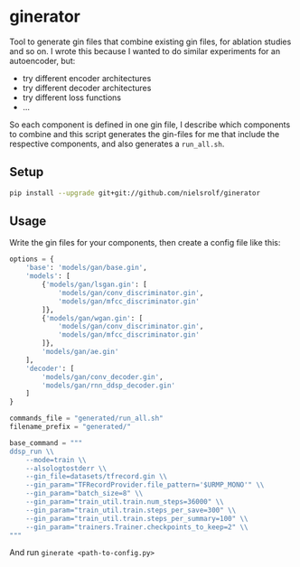 # ginerator

Tool to generate gin files that combine existing gin files, for ablation studies and so on.
I wrote this because I wanted to do similar experiments for an autoencoder, but:
- try different encoder architectures
- try different decoder architectures
- try different loss functions
- ...

So each component is defined in one gin file, I describe which components to combine and this script generates the gin-files for me that include the respective components, and also generates a `run_all.sh`.

## Setup
```sh
pip install --upgrade git+git://github.com/nielsrolf/ginerator
```

## Usage

Write the gin files for your components, then create a config file like this:
```python
options = {
    'base': 'models/gan/base.gin',
    'models': [
        {'models/gan/lsgan.gin': [
            'models/gan/conv_discriminator.gin',
            'models/gan/mfcc_discriminator.gin'
        ]},
        {'models/gan/wgan.gin': [
            'models/gan/conv_discriminator.gin',
            'models/gan/mfcc_discriminator.gin'
        ]},
        'models/gan/ae.gin'
    ],
    'decoder': [
        'models/gan/conv_decoder.gin',
        'models/gan/rnn_ddsp_decoder.gin'
    ]
}

commands_file = "generated/run_all.sh"
filename_prefix = "generated/"

base_command = """
ddsp_run \\
    --mode=train \\
    --alsologtostderr \\
    --gin_file=datasets/tfrecord.gin \\
    --gin_param="TFRecordProvider.file_pattern='$URMP_MONO'" \\
    --gin_param="batch_size=8" \\
    --gin_param="train_util.train.num_steps=36000" \\
    --gin_param="train_util.train.steps_per_save=300" \\
    --gin_param="train_util.train.steps_per_summary=100" \\
    --gin_param="trainers.Trainer.checkpoints_to_keep=2" \\
"""
```

And run `ginerate <path-to-config.py>`
